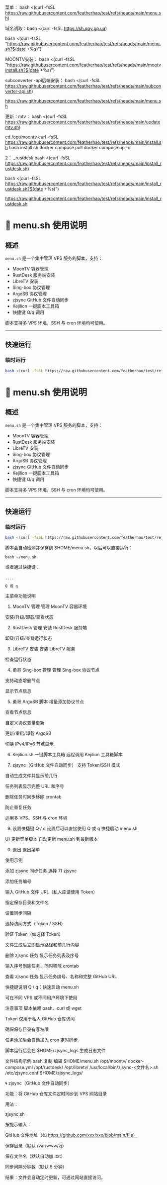 
菜单：
bash <(curl -fsSL https://raw.githubusercontent.com/featherhao/test/refs/heads/main/menu.sh)


域名调取：bash <(curl -fsSL https://sh.qqy.pp.ua)

bash <(curl -fsSL "https://raw.githubusercontent.com/featherhao/test/refs/heads/main/menu.sh?$(date +%s)")


MOONTV安装：
bash <(curl -fsSL "https://raw.githubusercontent.com/featherhao/test/refs/heads/main/mootvinstall.sh?$(date +%s)")


subconverter -api后端安装：
bash <(curl -fsSL https://raw.githubusercontent.com/featherhao/test/refs/heads/main/subconverter-api.sh)


https://raw.githubusercontent.com/featherhao/test/refs/heads/main/menu.sh




  更新：mtv：
  bash <(curl -fsSL https://raw.githubusercontent.com/featherhao/test/refs/heads/main/updatemtv.sh)

  
  cd /opt/moontv
  curl -fsSL https://raw.githubusercontent.com/featherhao/test/refs/heads/main/install.sh
  bash install.sh
  docker compose pull
  docker compose up -d


  
2： _rustdesk
  bash <(curl -fsSL https://raw.githubusercontent.com/featherhao/test/refs/heads/main/install_rustdesk.sh)

   bash <(curl -fsSL https://raw.githubusercontent.com/featherhao/test/refs/heads/main/install_rustdesk.sh?$(date +%s)")

  https://raw.githubusercontent.com/featherhao/test/refs/heads/main/install_rustdesk.sh



# 🚀 menu.sh 使用说明

## 概述
`menu.sh` 是一个集中管理 VPS 服务的脚本，支持：
- MoonTV 容器管理
- RustDesk 服务端安装
- LibreTV 安装
- Sing-box 协议管理
- ArgoSB 协议管理
- zjsync GitHub 文件自动同步
- Kejilion 一键脚本工具箱
- 快捷键 Q/q 调用

脚本支持多 VPS 环境，SSH 与 cron 环境均可使用。  

---

## 快速运行

### 临时运行
```bash
bash <(curl -fsSL https://raw.githubusercontent.com/featherhao/test/refs/heads/main/menu.sh)
```

# 🚀 menu.sh 使用说明

## 概述
`menu.sh` 是一个集中管理 VPS 服务的脚本，支持：
- MoonTV 容器管理
- RustDesk 服务端安装
- LibreTV 安装
- Sing-box 协议管理
- ArgoSB 协议管理
- zjsync GitHub 文件自动同步
- Kejilion 一键脚本工具箱
- 快捷键 Q/q 调用

脚本支持多 VPS 环境，SSH 与 cron 环境均可使用。  

---

## 快速运行

### 临时运行
```bash
bash <(curl -fsSL https://raw.githubusercontent.com/featherhao/test/refs/heads/main/menu.sh)

````
脚本会自动检测并保存到 $HOME/menu.sh，以后可以直接运行：


````
bash ~/menu.sh
````
或者通过快捷键：
`````

````
Q 或 q
`````
主菜单功能说明
1) MoonTV 管理
管理 MoonTV 容器环境

安装/升级/卸载/查看状态

2) RustDesk 管理
安装 RustDesk 服务端

卸载/升级/查看运行状态

3) LibreTV 安装
安装 LibreTV 服务

检查运行状态

4) 甬哥 Sing-box 管理
管理 Sing-box 协议节点

支持动态增删节点

显示节点信息

5) 勇哥 ArgoSB 脚本
增量添加协议节点

查看节点信息

自定义协议变量更新

更新/重启/卸载 ArgoSB

切换 IPv4/IPv6 节点显示

6) Kejilion.sh 一键脚本工具箱
远程调用 Kejilion 工具箱脚本

7) zjsync（GitHub 文件自动同步）
支持 Token/SSH 模式

自动生成文件并显示前几行

任务列表显示完整 URL 和序号

删除任务时同步移除 crontab

防止重复任务

适用多 VPS、SSH 与 cron 环境

9) 设置快捷键 Q / q
设置后可以直接使用 Q 或 q 快捷启动 menu.sh

U) 更新菜单脚本
自动更新 menu.sh 到最新版本

0) 退出
退出菜单

使用示例

添加 zjsync 同步任务
选择 7) zjsync

添加任务编号

输入 GitHub 文件 URL（私人库请使用 Token）

指定保存目录和文件名

设置同步间隔

选择访问方式（Token / SSH）

验证 Token（如选择 Token）

文件生成后立即显示路径和前几行内容

删除 zjsync 任务
显示任务列表及序号

输入序号删除任务，同时移除 crontab

查看 zjsync 任务
显示任务编号、名称和完整 GitHub URL

快捷键说明
Q / q：快速启动 menu.sh

可在不同 VPS 或不同用户环境下使用

注意事项
脚本依赖 bash、curl 或 wget

Token 仅用于私人 GitHub 仓库访问

确保保存目录有写权限

任务添加后会自动加入 cron 定时同步

脚本运行后会在 $HOME/zjsync_logs 生成日志文件

文件结构示例
bash
复制
编辑
$HOME/menu.sh
/opt/moontv/
    docker-compose.yml
/opt/rustdesk/
/opt/libretv/
/usr/local/bin/zjsync-<文件名>.sh
/etc/zjsync.conf
$HOME/zjsync_logs/






  🌀 zjsync（GitHub 文件自动同步）

功能：将 GitHub 仓库文件定时同步到 VPS 网站目录

用法：

zjsync.sh


按提示输入：

GitHub 文件地址（如 https://github.com/xxx/xxx/blob/main/file）

保存目录（默认 /var/www/zj）

保存文件名（默认自动加 .txt）

同步间隔分钟数（默认 5 分钟）

结果：文件会自动定时更新，可通过网站直接访问。
